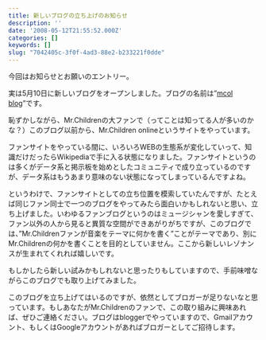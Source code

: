 ```yaml
---
title: 新しいブログの立ち上げのお知らせ
description: ''
date: '2008-05-12T21:55:52.000Z'
categories: []
keywords: []
slug: "7042405c-3f0f-4ad3-88e2-b233221f0dde"
---
```

今回はお知らせとお願いのエントリー。

実は5月10日に新しいブログをオープンしました。ブログの名前は”[mcol blog](http://blog.mrchildren-fan.net/)”です。

恥ずかしながら、Mr.Childrenの大ファンで（ってことは知ってる人が多いのかな？）このブログ以前から、Mr.Children onlineというサイトをやっています。

ファンサイトをやっている間に、いろいろWEBの生態系が変化していって、知識だけだったらWikipediaで手に入る状態になりました。ファンサイトというのは多くがデータ系と掲示板を始めとしたコミュニティで成り立っているのですが、データ系はもうあまり意味のない状態になってしまっているんですよね。

というわけで、ファンサイトとしての立ち位置を模索していたんですが、たとえば同じファン同士で一つのブログをやってみたら面白いかもしれないと思い、立ち上げました。いわゆるファンブログというのはミュージシャンを愛しすぎて、ファン以外の人から見ると異質な空間ができあがりがちですが、このブログでは、”Mr.Childrenファンが音楽をテーマに何かを書く”ことがテーマであり、別にMr.Childrenの何かを書くことを目的としていません。ここから新しいレゾナンスが生まれてくれれば嬉しいです。

もしかしたら新しい試みかもしれないと思ったりもしていますので、手前味噌ながらこのブログでも取り上げてみました。

このブログを立ち上げてはいるのですが、依然としてブロガーが足りないなと思っています。もしあなたがMr.Childrenのファンで、この取り組みに興味あれば、ぜひご連絡ください。ブログはbloggerでやっていますので、Gmailアカウント、もしくはGoogleアカウントがあればブロガーとしてご招待します。